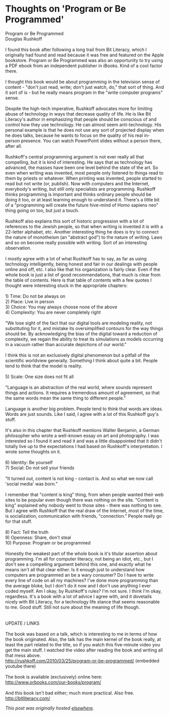 # Thoughts on 'Program or Be Programmed'

<div>
<div>Program or Be Programmed</div>
<div>Douglas Rushkoff</div>
<div><br></div>
<div>I found this book after following a long trail from Bit Literacy, which I originally had found and read because it was free and featured on the Apple bookstore. Program or Be Programmed was also an opportunity to try using a PDF ebook from an independent publisher in iBooks. Kind of a cool factor there.</div>
<div><br></div>
<div>I thought this book would be about programming in the television sense of content - "don't just read, write; don't just watch, do," that sort of thing. And it sort of is - but he really means program in the "write computer programs" sense.</div>
<div><br></div>
<div>Despite the high-tech imperative, Rushkoff advocates more for limiting abuse of technology in ways that decrease quality of life. He is like Bit Literacy's author in emphasizing that people should be conscious of and control how they use technology. He can almost seem anti-technology. His personal example is that he does not use any sort of projected display when he does talks, because he wants to focus on the quality of his real in-person presence. You can watch PowerPoint slides without a person there, after all.</div>
<div><br></div>
<div>Rushkoff's central programming argument is not ever really all that compelling, but it is kind of interesting. He says that as technology has advanced, the masses have been one level behind the state of the art. So even when writing was invented, most people only listened to things read to them by priests or whatever. When printing was invented, people started to read but not write (or, publish). Now with computers and the Internet, everybody's writing, but still only specialists are programming. Rushkoff thinks programming is important and thinks ordinary people should be doing it too, or at least learning enough to understand it. There's a little bit of a "programming will create the future hive-mind of Homo sapiens neo" thing going on too, but just a touch.</div>
<div><br></div>
<div>Rushkoff also explains this sort of historic progression with a lot of references to the Jewish people, so that when writing is invented it is with a 22-letter alphabet, etc. Another interesting thing he does is try to connect the nature of monotheism (an "abstract god") to the nature of writing. Laws and so on become really possible with writing. Sort of an interesting observation.</div>
<div><br></div>
<div>I mostly agree with a lot of what Rushkoff has to say, as far as using technology intelligently, being honest and fair in our dealings with people online and off, etc. I also like that his organization is fairly clear. Even if the whole book is just a list of good recommendations, that much is clear from the table of contents. Here is that table of contents with a few quotes I thought were interesting stuck in the appropriate chapters:</div>
<div><br></div>
<div>1) Time: Do not be always on</div>
<div>2) Place: Live in person</div>
<div>3) Choice: You may always choose none of the above</div>
<div>4) Complexity: You are never completely right</div>
<div><br></div>
<div>"We lose sight of the fact that our digital tools are modeling reality, not substituting for it, and mistake its oversimplified contours for the way things should be. By acknowledging the bias of the digital toward a reduction of complexity, we regain the ability to treat its simulations as models occurring in a vacuum rather than accurate depictions of our world."</div>
<div><br></div>
<div>I think this is not an exclusively digital phenomenon but a pitfall of the scientific worldview generally. Something I think about quite a bit. People tend to think that the model is reality.</div>
<div><br></div>
<div>5) Scale: One size does not fit all</div>
<div><br></div>
<div>"Language is an abstraction of the real world, where sounds represent things and actions. It requires a tremendous amount of agreement, so that the same words mean the same thing to different people."</div>
<div><br></div>
<div>Language is another big problem. People tend to think that words are ideas. Words are just sounds. Like I said, I agree with a lot of this Rushkoff guy's stuff.</div>
<div><br></div>
<div>It's also in this chapter that Rushkoff mentions Walter Benjamin, a German philosopher who wrote a well-known essay on art and photography. I was interested so I found it and read it and was a little disappointed that it didn't totally live up to the expectations I had based on Rushkoff's interpretation. I wrote some thoughts on it.</div>
<div><br></div>
<div>6) Identity: Be yourself</div>
<div>7) Social: Do not sell your friends</div>
<div><br></div>
<div>"It turned out, content is not king - contact is. And so what we now call 'social media' was born."</div>
<div><br></div>
<div>I remember that "content is king" thing, from when people wanted their web sites to be popular even though there was nothing on the site. "Content is king" explained why nobody went to those sites - there was nothing to see. But I agree with Rushkoff that the real draw of the Internet, most of the time, is socialization, communication with friends, "connection." People really go for that stuff.</div>
<div><br></div>
<div>8) Fact: Tell the truth</div>
<div>9) Openness: Share, don't steal</div>
<div>10) Purpose: Program or be programmed</div>
<div><br></div>
<div>Honestly the weakest part of the whole book is it's titular assertion about programming. I'm all for computer literacy, not being an idiot, etc., but I don't see a compelling argument behind this one, and exactly what he means isn't all that clear either. Is it enough just to understand how computers are programmed an be a wary consumer? Do I have to write every line of code on all my machines? I've done more programming than the average bloke, but I don't do it now and I don't use anything I ever coded myself. Am I okay, by Rushkoff's rules? I'm not sure. I think I'm okay, regardless. It's a book with a lot of advice I agree with, and it dovetails nicely with Bit Literacy, for a technology life stance that seems reasonable to me. Good stuff.  Still not sure about the meaning of life though.</div>
<div><br></div>
<div><br></div>
<div>UPDATE / LINKS</div>
<div><br></div>
<div>The book was based on a talk, which is interesting to me in terms of how the book originated.  Also, the talk has the main kernel of the book really, at least the part related to the title, so if you watch this five-minute video you get the main stuff.  I watched the video after reading the book and writing all that mess above.</div>
<div>
<a href="http://rushkoff.com/2010/03/25/program-or-be-programmed/">http://rushkoff.com/2010/03/25/program-or-be-programmed/</a> (embedded youtube there)</div>
<div><br></div>
<div>The book is available (exclusively) online here:</div>
<div><a href="http://www.orbooks.com/our-books/program/">http://www.orbooks.com/our-books/program/</a></div>
<div><br></div>
<div>And this book isn't bad either; much more practical.  Also free.</div>
<div><a href="http://bitliteracy.com/">http://bitliteracy.com/</a></div>
</div>


*This post was originally hosted [elsewhere](http://planspace.blogspot.com/2010/10/thoughts-on-program-or-be-programmed.html).*
